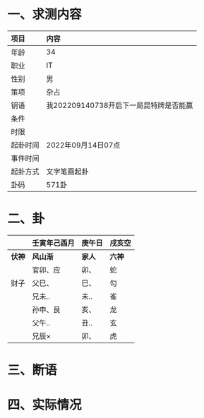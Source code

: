 # 一、求测内容
|项目|内容|
|:-|:-|
|年龄|34|
|职业|IT|
|性别|男|
|策项|杂占|
|钥语|我202209140738开启下一局昆特牌是否能赢|
|条件||
|时限||
|起卦时间|2022年09月14日07点|
|事件时间||
|起卦方式|文字笔画起卦|
|卦码|571卦|

# 二、卦
||壬寅年己酉月|庚午日|戌亥空|
|:-|:-|:-|:-|
|**伏神**|**风山渐**|**家人**|**六神**|
||官卯、应|卯、|蛇|
|财子|父巳、|巳、|勾|
||兄未..|未..|雀|
||孙申、艮|亥、|龙|
||父午..|丑..|玄|
||兄辰×|卯、|虎|


# 三、断语

# 四、实际情况